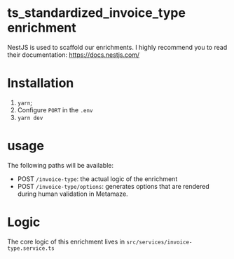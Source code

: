 # ts_standardized_invoice_type enrichment

NestJS is used to scaffold our enrichments. I highly recommend you to read their documentation: https://docs.nestjs.com/

# Installation

1. `yarn`;
2. Configure `PORT` in the `.env`
3. `yarn dev`

# usage

The following paths will be available:

- POST `/invoice-type`: the actual logic of the enrichment
- POST `/invoice-type/options`: generates options that are rendered during human validation in Metamaze.

# Logic

The core logic of this enrichment lives in `src/services/invoice-type.service.ts`
